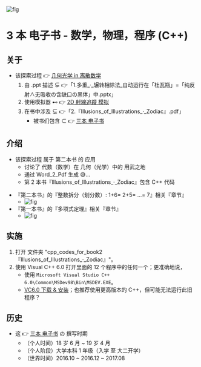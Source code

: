 <!-- ![fig](https://raw.githubusercontent.com/ChenZhu-Xie/geometric_optics_2_discrete_mathematics/master/img/1.cover.png "『第三本书』的『狭义相对论』相关『章节』") -->
![fig](https://gitee.com/ChenZhu-Xie/geometric_optics_2_discrete_mathematics/raw/master/img/1.cover.png "『第三本书』的『狭义相对论』相关『章节』")

# 3 本 电子书 - 数学，物理，程序 (C++)

## 关于
* 该探索过程 👉 [几何光学 in 离散数学](https://gitee.com/ChenZhu-Xie/geometric_optics_2_discrete_mathematics)
    1. 由 .ppt 描述 ⊊ 👉「1.多重_·_辗转相除法_自动运行在「杜瓦瓶」=「纯反射∧无吸收の含缺口の黑体」中.pptx」
    2. 使用模拟器 ⊷ 👉 [2D 射線追蹤 模拟](https://gitee.com/ChenZhu-Xie/ray_optics__xcz)
    <!-- 3. 在书中涉及 ⊊ [Ray & Wave Optics simulation](https://gitee.com/ChenZhu-Xie/geometric_optics_2_discrete_mathematics/master/A_guided_tour_to_Ray_&_Wave_Optics_Simulation.pptx) -->
    3. 在书中涉及 ⊊ 👉「2.『Illusions_of_Illustrations_·_Zodiac』.pdf」
        * 被书们包含 ⊂ 👉 [三本 电子书](https://gitee.com/ChenZhu-Xie/3_books_with_cpp)

## 介绍
* 该探索过程 属于 第二本书 的 应用
    * 讨论了 代数（数学）在 几何（光学）中的 用武之地
    * 通过 Word_2_Pdf 生成 :sweat_smile:...
    * 第 2 本书『Illusions_of_Illustrations_·_Zodiac』包含 C++ 代码

<!-- ![fig](https://raw.githubusercontent.com/ChenZhu-Xie/3_books_with_cpp/master/img/book_2-5.png "『第二本书』的『整数拆分（划分数）: 1+6= 2+5= ...= 7』相关『章节』") -->
* 『第二本书』的『整数拆分（划分数）: 1+6= 2+5= ...= 7』相关『章节』
    * ![fig](https://gitee.com/ChenZhu-Xie/3_books_with_cpp/raw/master/img/book_2-5.png "『第二本书』的『整数拆分（划分数）: 1+6= 2+5= ...= 7』相关『章节』")
* 『第一本书』的『多项式定理』相关『章节』
    * ![fig](https://gitee.com/ChenZhu-Xie/3_books_with_cpp/raw/master/img/book_2-4.png "『第一本书』的『多项式定理』相关『章节』")

## 实施
1. 打开 文件夹 "cpp_codes_for_book2『Illusions_of_Illustrations_·_Zodiac』"。
2. 使用 Visual C++ 6.0 打开里面的 12 个程序中的任何一个；更准确地说，
    * 使用 `Microsoft Visual Studio C++ 6.0\Common\MSDev98\Bin\MSDEV.EXE`。
    * [VC6.0 下载 & 安装](https://mp.weixin.qq.com/s/6YNbpj6RlCNh9zZd5K1wQA)；也推荐使用更高版本的 C++，但可能无法运行此旧程序？

## 历史
* 这 👉 [三本 电子书](https://gitee.com/ChenZhu-Xie/3_books_with_cpp) の 撰写时期
    * （个人时间）18 岁 6 月 ~ 19 岁 4 月
    * （个人阶段）大学本科 1 年级（入学 至 大二开学）
    * （世界时间）2016.10 ~ 2016.12 ~ 2017.08

<!-- ## 软件架构
软件架构说明


## 安装教程

1.  xxxx
2.  xxxx
3.  xxxx

## 使用说明

1.  xxxx
2.  xxxx
3.  xxxx

## 参与贡献

1.  Fork 本仓库
2.  新建 Feat_xxx 分支
3.  提交代码
4.  新建 Pull Request


## 特技

1.  使用 Readme\_XXX.md 来支持不同的语言，例如 Readme\_en.md, Readme\_zh.md
2.  Gitee 官方博客 [blog.gitee.com](https://blog.gitee.com)
3.  你可以 [https://gitee.com/explore](https://gitee.com/explore) 这个地址来了解 Gitee 上的优秀开源项目
4.  [GVP](https://gitee.com/gvp) 全称是 Gitee 最有价值开源项目，是综合评定出的优秀开源项目
5.  Gitee 官方提供的使用手册 [https://gitee.com/help](https://gitee.com/help)
6.  Gitee 封面人物是一档用来展示 Gitee 会员风采的栏目 [https://gitee.com/gitee-stars/](https://gitee.com/gitee-stars/) -->
